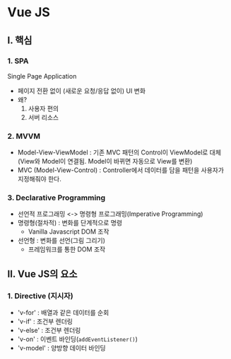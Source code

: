 # Vue JS

## Ⅰ. 핵심

### 1. SPA

Single Page Application

- 페이지 전환 없이 (새로운 요청/응답 없이) UI 변화
- 왜?
  1. 사용자 편의
  2. 서버 리소스

### 2. MVVM

- Model-View-ViewModel : 기존 MVC 패턴의 Control이 ViewModel로 대체 (View와 Model이 연결됨. Model이 바뀌면 자동으로 View를 변환)
- MVC (Model-View-Control) : Controller에서 데이터를 담을 패턴을 사용자가 지정해줘야 한다.

### 3. Declarative Programming

- 선언적 프로그래밍 <-> 명령형 프로그래밍(Imperative Programming)
- 명령형(절차적) : 변화를 단계적으로 명령
  - Vanilla Javascript DOM 조작
- 선언형 : 변화를 선언(그림 그리기)
  - 프레임워크를 통한 DOM 조작

## Ⅱ. Vue JS의 요소

### 1. Directive (지시자)

- 'v-for' : 배열과 같은 데이터를 순회
- 'v-if' : 조건부 렌더링
- 'v-else' : 조건부 렌더링
- 'v-on' : 이벤트 바인딩(`addEventListener()`)
- 'v-model' : 양방향 데이터 바인딩
